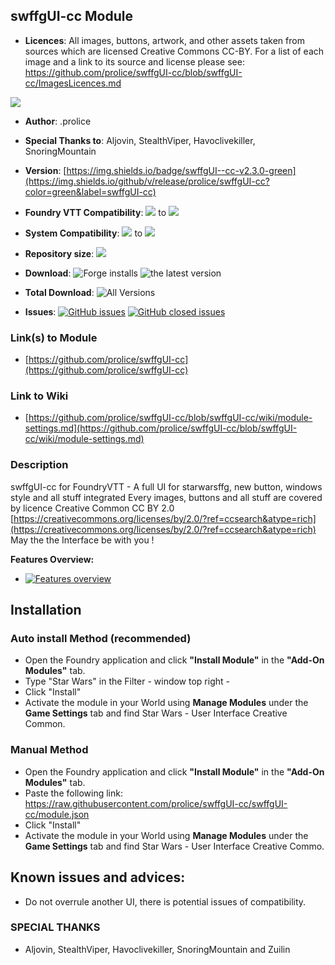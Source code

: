 
## swffgUI-cc Module
* **Licences**:
All images, buttons, artwork, and other assets taken from sources which are licensed Creative Commons CC-BY. For a list of each image and a link to its source and license please see: 
https://github.com/prolice/swffgUI-cc/blob/swffgUI-cc/ImagesLicences.md

![](https://github.com/prolice/swffgUI-cc/blob/swffgUI-cc/cc-by.svg)

* **Author**: .prolice
* **Special Thanks to**: Aljovin, StealthViper, Havoclivekiller, SnoringMountain
* **Version**: [https://img.shields.io/badge/swffgUI--cc-v2.3.0-green](https://img.shields.io/github/v/release/prolice/swffgUI-cc?color=green&label=swffgUI-cc)
* **Foundry VTT Compatibility**: ![](https://img.shields.io/badge/Foundry-v10-informational) to ![](https://img.shields.io/badge/Foundry-v11-informational)

* **System Compatibility**: ![](https://img.shields.io/badge/Starwarsffg-v1.801-orange) to ![](https://img.shields.io/badge/Starwarsffg-v1.801-orange) 
* **Repository size**: ![](https://img.shields.io/github/repo-size/prolice/swffgUI-cc)
* **Download**: ![Forge installs](https://img.shields.io/badge/dynamic/json?label=Forge%20Installs&query=package.installs&suffix=%25&url=https%3A%2F%2Fforge-vtt.com%2Fapi%2Fbazaar%2Fpackage%2FswffgUI-cc)
				![the latest version](https://img.shields.io/github/downloads/prolice/swffgUI-cc/latest/total) 
				
* **Total Download**: ![All Versions](https://img.shields.io/github/downloads/prolice/swffgUI-cc/total) 
		
* **Issues**:
		[![GitHub issues](https://img.shields.io/github/issues/prolice/swffgUI-cc/bug.svg)](https://GitHub.com/prolice/swffgUI-cc/issues/)
		[![GitHub closed issues](https://img.shields.io/github/issues-closed-raw/prolice/swffgUI-cc/bug.svg)](https://GitHub.com/prolice/swffgUI-cc/issues-closed-raw/)
### Link(s) to Module
* [https://github.com/prolice/swffgUI-cc](https://github.com/prolice/swffgUI-cc)

### Link to Wiki
* [https://github.com/prolice/swffgUI-cc/blob/swffgUI-cc/wiki/module-settings.md](https://github.com/prolice/swffgUI-cc/blob/swffgUI-cc/wiki/module-settings.md)

### Description 
swffgUI-cc for FoundryVTT - A full UI for starwarsffg, new button, windows style and all stuff integrated 
Every images, buttons and all stuff are covered by licence Creative Common CC BY 2.0 [https://creativecommons.org/licenses/by/2.0/?ref=ccsearch&atype=rich](https://creativecommons.org/licenses/by/2.0/?ref=ccsearch&atype=rich)
May the the Interface be with you !

**Features Overview:**
* [![Features overview](https://img.youtube.com/vi/noCjBQDotD0/0.jpg)](https://www.youtube.com/watch?v=noCjBQDotD0)

## Installation
### Auto install Method (recommended)
* Open the Foundry application and click **"Install Module"** in the **"Add-On Modules"** tab.
* Type "Star Wars" in the Filter - window top right - 
* Click "Install"
* Activate the module in your World using **Manage Modules** under the **Game Settings** tab and find Star Wars - User Interface Creative Common.

### Manual Method
* Open the Foundry application and click **"Install Module"** in the **"Add-On Modules"** tab.
* Paste the following link: https://raw.githubusercontent.com/prolice/swffgUI-cc/swffgUI-cc/module.json
* Click "Install" 
* Activate the module in your World using **Manage Modules** under the **Game Settings** tab and find Star Wars - User Interface Creative Commo.

## Known issues and advices:
* Do not overrule another UI, there is potential issues of compatibility.

### SPECIAL THANKS
* Aljovin, StealthViper, Havoclivekiller, SnoringMountain and Zuilin
